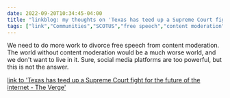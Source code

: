 ---date: 2022-09-20T10:34:45-04:00title: "linkblog: my thoughts on 'Texas has teed up a Supreme Court fight for the future of the internet - The Verge'"tags: ["link","Communities","SCOTUS","free speech","content moderation"]---We need to do more work to divorce free speech from content moderation. The world without content moderation would be a much worse world, and we don't want to live in it. Sure, social media platforms are too powerful, but this is not the answer. [link to 'Texas has teed up a Supreme Court fight for the future of the internet - The Verge'](https://www.theverge.com/2022/9/20/23360804/texas-fifth-circuit-ruling-hb20-supreme-court-speech-first-amendment-moderation)